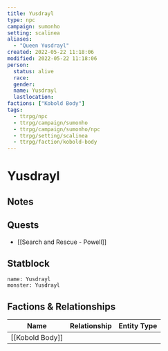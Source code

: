 ```yaml
---
title: Yusdrayl
type: npc
campaign: sumonho
setting: scalinea
aliases: 
  - "Queen Yusdrayl"
created: 2022-05-22 11:18:06
modified: 2022-05-22 11:18:06
person:
  status: alive
  race: 
  gender: 
  name: Yusdrayl
  lastlocation: 
factions: ["Kobold Body"]
tags:
  - ttrpg/npc
  - ttrpg/campaign/sumonho
  - ttrpg/campaign/sumonho/npc
  - ttrpg/setting/scalinea
  - ttrpg/faction/kobold-body
---
```


# Yusdrayl

## Notes


## Quests

- [[Search and Rescue - Powell]]

## Statblock

```statblock
name: Yusdrayl
monster: Yusdrayl
```


## Factions & Relationships
| Name | Relationship | Entity Type |
| ---- |:------------:| ----------- |
| [[Kobold Body]] | | |



